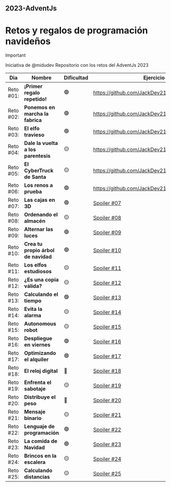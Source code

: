 ## 2023-AdventJs
# Retos y regalos de programación navideños

> [!IMPORTANT]
> Iniciativa de @midudev
> Repositorio con los retos del AdventJs 2023

| Dia       | Nombre                              | Dificultad | Ejercicio en codigo                                       |
| --------- | ----------------------------------- | ---------- | --------------------------------------------------------- |
| Reto #01: | **¡Primer regalo repetido!**        | 🟢          | https://github.com/JackDev21/AdventJS/blob/main/Dia_01.js |
| Reto #02: | **Ponemos en marcha la fabrica**    | 🟢          | https://github.com/JackDev21/AdventJS/blob/main/Dia_02.js |
| Reto #03: | **El elfo travieso**                | 🟢          | https://github.com/JackDev21/AdventJS/blob/main/Dia_03.js |
| Reto #04: | **Dale la vuelta a los parentesis** | 🟡          | https://github.com/JackDev21/AdventJS/blob/main/Dia_04.js |
| Reto #05: | **El CyberTruck de Santa**          | 🟡          | https://github.com/JackDev21/AdventJS/blob/main/Dia_05.js |
| Reto #06: | **Los renos a prueba**              | 🟢          |https://github.com/JackDev21/AdventJS/blob/main/Dia_06.js  |
| Reto #07: | **Las cajas en 3D**                 | 🟢          | [Spoiler #07]()                                           |
| Reto #08: | **Ordenando el almacén**            | 🟡          | [Spoiler #08]()                                           |
| Reto #09: | **Alternar las luces**              | 🟢          | [Spoiler #09]()                                           |
| Reto #10: | **Crea tu propio árbol de navidad** | 🟢          | [Spoiler #10]()                                           |
| Reto #11: | **Los elfos estudiosos**            | 🟡          | [Spoiler #11]()                                           |
| Reto #12: | **¿Es una copia válida?**           | 🟡          | [Spoiler #12]()                                           |
| Reto #13: | **Calculando el tiempo**            | 🟢          | [Spoiler #13]()                                           |
| Reto #14: | **Evita la alarma**                 | 🟡          | [Spoiler #14]()                                           |
| Reto #15: | **Autonomous robot**                | 🟡          | [Spoiler #15]()                                           |
| Reto #16: | **Despliegue en viernes**           | 🟢          | [Spoiler #16]()                                           |
| Reto #17: | **Optimizando el alquiler**         | 🟢          | [Spoiler #17]()                                           |
| Reto #18: | **El reloj digital**                | 🔴          | [Spoiler #18]()                                           |
| Reto #19: | **Enfrenta el sabotaje**            | 🟡          | [Spoiler #19]()                                           |
| Reto #20: | **Distribuye el peso**              | 🔴          | [Spoiler #20]()                                           |
| Reto #21: | **Mensaje binario**                 | 🟡          | [Spoiler #21]()                                           |
| Reto #22: | **Lenguaje de programación**        | 🟢          | [Spoiler #22]()                                           |
| Reto #23: | **La comida de Navidad**            | 🟢          | [Spoiler #23]()                                           |
| Reto #24: | **Brincos en la escalera**          | 🟡          | [Spoiler #24]()                                           |
| Reto #25: | **Calculando distancias**           | 🟡          | [Spoiler #25]()                                           |
